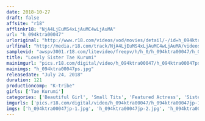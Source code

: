 ```yaml
---
date: 2018-10-27
draft: false
affsite: "r18"
afflinkr18: "NjA4LjEuMS4xLjAuMC4wLjAuMA"
url: "h_094ktra00047"
urloriginal: "http://www.r18.com/videos/vod/movies/detail/-/id=h_094ktra00047"
urlfinal: "http://media.r18.com/track/NjA4LjEuMS4xLjAuMC4wLjAuMA/videos/vod/movies/detail/-/id=h_094ktra00047"
samplevid: "awspv3001.r18.com/litevideo/freepv/h/h_0/h_094ktra00047/h_094ktra00047_dmb_w.mp4"
title: "Lovely Sister Tae Kurumi"
mainimgurl: "pics.r18.com/digital/video/h_094ktra00047/h_094ktra00047ps.jpg"
mainimgs: "h_094ktra00047ps.jpg"
releasedate: "July 24, 2018"
duration: 121
productioncomp: "K-tribe"
girls: ['Tae Kurumi']
categories: ['Beautiful Girl', 'Small Tits', 'Featured Actress', 'Sister', 'Hi-Def']
imgurls: ['pics.r18.com/digital/video/h_094ktra00047/h_094ktra00047jp-1.jpg', 'pics.r18.com/digital/video/h_094ktra00047/h_094ktra00047jp-2.jpg', 'pics.r18.com/digital/video/h_094ktra00047/h_094ktra00047jp-3.jpg', 'pics.r18.com/digital/video/h_094ktra00047/h_094ktra00047jp-4.jpg', 'pics.r18.com/digital/video/h_094ktra00047/h_094ktra00047jp-5.jpg', 'pics.r18.com/digital/video/h_094ktra00047/h_094ktra00047jp-6.jpg', 'pics.r18.com/digital/video/h_094ktra00047/h_094ktra00047jp-7.jpg', 'pics.r18.com/digital/video/h_094ktra00047/h_094ktra00047jp-8.jpg', 'pics.r18.com/digital/video/h_094ktra00047/h_094ktra00047jp-9.jpg', 'pics.r18.com/digital/video/h_094ktra00047/h_094ktra00047jp-10.jpg', 'pics.r18.com/digital/video/h_094ktra00047/h_094ktra00047jp-11.jpg', 'pics.r18.com/digital/video/h_094ktra00047/h_094ktra00047jp-12.jpg', 'pics.r18.com/digital/video/h_094ktra00047/h_094ktra00047jp-13.jpg', 'pics.r18.com/digital/video/h_094ktra00047/h_094ktra00047jp-14.jpg', 'pics.r18.com/digital/video/h_094ktra00047/h_094ktra00047jp-15.jpg', 'pics.r18.com/digital/video/h_094ktra00047/h_094ktra00047jp-16.jpg', 'pics.r18.com/digital/video/h_094ktra00047/h_094ktra00047jp-17.jpg', 'pics.r18.com/digital/video/h_094ktra00047/h_094ktra00047jp-18.jpg', 'pics.r18.com/digital/video/h_094ktra00047/h_094ktra00047jp-19.jpg', 'pics.r18.com/digital/video/h_094ktra00047/h_094ktra00047jp-20.jpg']
imgs: ['h_094ktra00047jp-1.jpg', 'h_094ktra00047jp-2.jpg', 'h_094ktra00047jp-3.jpg', 'h_094ktra00047jp-4.jpg', 'h_094ktra00047jp-5.jpg', 'h_094ktra00047jp-6.jpg', 'h_094ktra00047jp-7.jpg', 'h_094ktra00047jp-8.jpg', 'h_094ktra00047jp-9.jpg', 'h_094ktra00047jp-10.jpg', 'h_094ktra00047jp-11.jpg', 'h_094ktra00047jp-12.jpg', 'h_094ktra00047jp-13.jpg', 'h_094ktra00047jp-14.jpg', 'h_094ktra00047jp-15.jpg', 'h_094ktra00047jp-16.jpg', 'h_094ktra00047jp-17.jpg', 'h_094ktra00047jp-18.jpg', 'h_094ktra00047jp-19.jpg', 'h_094ktra00047jp-20.jpg']
---
```

